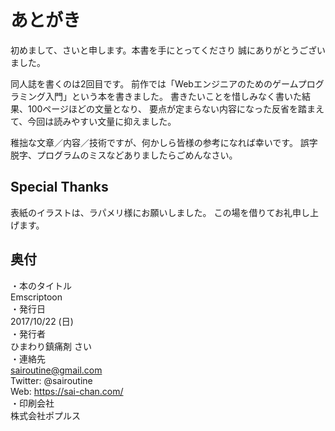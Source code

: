 # あとがき
初めまして、さいと申します。本書を手にとってくださり
誠にありがとうございました。

同人誌を書くのは2回目です。
前作では「Webエンジニアのためのゲームプログラミング入門」という本を書きました。
書きたいことを惜しみなく書いた結果、100ページほどの文量となり、
要点が定まらない内容になった反省を踏まえて、今回は読みやすい文量に抑えました。

稚拙な文章／内容／技術ですが、何かしら皆様の参考になれば幸いです。
誤字脱字、プログラムのミスなどありましたらごめんなさい。

## Special Thanks
表紙のイラストは、ラパメリ様にお願いしました。
この場を借りてお礼申し上げます。

## 奥付
・本のタイトル  
Emscriptoon  
・発行日  
2017/10/22 (日)  
・発行者  
ひまわり鎮痛剤 さい  
・連絡先  
sairoutine@gmail.com  
Twitter: @sairoutine  
Web: https://sai-chan.com/  
・印刷会社  
株式会社ポプルス
  
